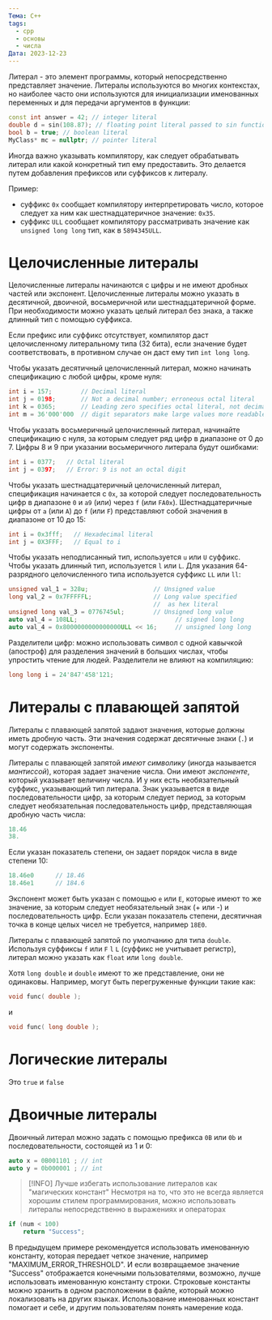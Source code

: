 ```yaml
---
Тема: C++
tags:
  - cpp
  - основы
  - числа
Дата: 2023-12-23
---
```

Литерал - это элемент программы, который непосредственно представляет значение. 
Литералы используются во многих контекстах, но наиболее часто они используются для инициализации именованных переменных и для передачи аргументов в функции:

```cpp
const int answer = 42; // integer literal 
double d = sin(108.87); // floating point literal passed to sin function 
bool b = true; // boolean literal 
MyClass* mc = nullptr; // pointer literal
```

Иногда важно указывать компилятору, как следует обрабатывать литерал или какой конкретный тип ему предоставить. Это делается путем добавления префиксов или суффиксов к литералу.

Пример: 
- суффикс `0x` сообщает компилятору интерпретировать число, которое следует ха ним как шестнадцатеричное значение: `0x35`. 
- суффикс `ULL` сообщает компилятору рассматривать значение как `unsigned long long` тип, как в `5894345ULL`.
# Целочисленные литералы
Целочисленные литералы начинаются с цифры и не имеют дробных частей или экспонент. Целочисленные литералы можно указать в десятичной, двоичной, восьмеричной или шестнадцатеричной форме. При необходимости можно указать целый литерал без знака, а также длинный тип с помощью суффикса.

Если префикс или суффикс отсутствует, компилятор даст целочисленному литеральному типа (32 бита), если значение будет соответствовать, в противном случае он даст ему тип `int long long`.

Чтобы указать десятичный целочисленный литерал, можно начинать спецификацию с любой цифры, кроме нуля:
```cpp
int i = 157;        // Decimal literal
int j = 0198;       // Not a decimal number; erroneous octal literal
int k = 0365;       // Leading zero specifies octal literal, not decimal
int m = 36'000'000  // digit separators make large values more readable
```

Чтобы указать восьмеричный целочисленный литерал, начинайте спецификацию с нуля, за которым следует ряд цифр в диапазоне от 0 до 7. Цифры 8 и 9 при указании восьмеричного литерала будут ошибками:
```cpp
int i = 0377;   // Octal literal
int j = 0397;   // Error: 9 is not an octal digit
```

Чтобы указать шестнадцатеричный целочисленный литерал, спецификация начинается с `0x`, за которой следует последовательность цифр в диапазоне `0` и `a9` (или) через `f` (или `FA0x`). Шестнадцатеричные цифры от `a` (или `A`) до `f` (или `F`) представляют собой значения в диапазоне от 10 до 15:
```cpp
int i = 0x3fff;   // Hexadecimal literal
int j = 0X3FFF;   // Equal to i
```

Чтобы указать неподписанный тип, используется `u` или `U` суффикс. Чтобы указать длинный тип, используется `l` или `L`. Для указания 64-разрядного целочисленного типа используется суффикс `LL` или `ll`:
```cpp
unsigned val_1 = 328u;                  // Unsigned value
long val_2 = 0x7FFFFFL;                 // Long value specified
                                        //  as hex literal
unsigned long val_3 = 0776745ul;        // Unsigned long value
auto val_4 = 108LL;                           // signed long long
auto val_4 = 0x8000000000000000ULL << 16;     // unsigned long long
```

Разделители цифр: можно использовать символ с одной кавычкой (апостроф) для разделения значений в больших числах, чтобы упростить чтение для людей. Разделители не влияют на компиляцию:
```cpp
long long i = 24'847'458'121;
```
# Литералы с плавающей запятой
Литералы с плавающей запятой задают значения, которые должны иметь дробную часть. Эти значения содержат десятичные знаки (`.`) и могут содержать экспоненты.

Литералы с плавающей запятой *имеют символику* (иногда называется *мантиссой*), которая задает значение числа. Они имеют *экспоненте*, который указывает величину числа. И у них есть необязательный суффикс, указывающий тип литерала. Знак указывается в виде последовательности цифр, за которым следует период, за которым следует необязательная последовательность цифр, представляющая дробную часть числа:
```cpp
18.46
38.
```

Если указан показатель степени, он задает порядок числа в виде степени 10:
```cpp
18.46e0      // 18.46
18.46e1      // 184.6
```

Экспонент может быть указан с помощью `e` или `E`, которые имеют то же значение, за которым следует необязательный знак (+ или -) и последовательность цифр. Если указан показатель степени, десятичная точка в конце целых чисел не требуется, например `18E0`.

Литералы с плавающей запятой по умолчанию для типа `double`. Используя суффиксы `f` или `F` `l` `L` (суффикс не учитывает регистр), литерал можно указать как `float` или `long double`.

Хотя `long double` и `double` имеют то же представление, они не одинаковы. Например, могут быть перегруженные функции такие как:
```cpp
void func( double );
```
и
```cpp
void func( long double );
```
# Логические литералы
Это `true` и `false`
# Двоичные литералы
Двоичный литерал можно задать с помощью префикса `0B` или `0b` и последовательности, состоящей из 1 и 0:
```cpp
auto x = 0B001101 ; // int
auto y = 0b000001 ; // int
```

>[!INFO] Лучше избегать использование литералов как "магических констант"
>Несмотря на то, что это не всегда является хорошим стилем программирования, можно использовать литералы непосредственно в выражениях и операторах

```cpp
if (num < 100)
    return "Success";
```
В предыдущем примере рекомендуется использовать именованную константу, которая передает четкое значение, например "MAXIMUM_ERROR_THRESHOLD". И если возвращаемое значение "Success" отображается конечными пользователями, возможно, лучше использовать именованную константу строки. Строковые константы можно хранить в одном расположении в файле, который можно локализовать на других языках. Использование именованных констант помогает и себе, и другим пользователям понять намерение кода.